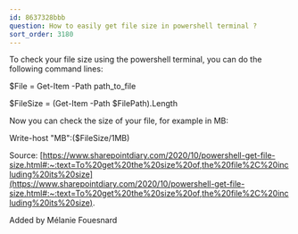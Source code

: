 ```yaml
---
id: 8637328bbb
question: How to easily get file size in powershell terminal ?
sort_order: 3180
---
```


To check your file size using the powershell terminal, you can do the following command lines:

$File = Get-Item -Path path_to_file

$FileSize = (Get-Item -Path $FilePath).Length

Now you can check the size of your file, for example in MB:

Write-host "MB":($FileSize/1MB)

Source: [https://www.sharepointdiary.com/2020/10/powershell-get-file-size.html#:~:text=To%20get%20the%20size%20of,the%20file%2C%20including%20its%20size](https://www.sharepointdiary.com/2020/10/powershell-get-file-size.html#:~:text=To%20get%20the%20size%20of,the%20file%2C%20including%20its%20size).

Added by Mélanie Fouesnard

